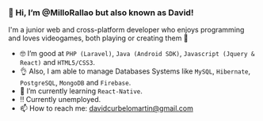 ### **👋 Hi, I’m @MilloRallao but also known as David!**
I'm a junior web and cross-platform developer who enjoys programming and loves videogames, both playing or creating them :space_invader:
- :nerd_face: I’m good at `PHP (Laravel)`, `Java (Android SDK)`, `Javascript (Jquery & React)` and `HTML5/CSS3`.
- 👌 Also, I am able to manage Databases Systems like `MySQL`, `Hibernate`, `PostgreSQL`, `MongoDB` and `Firebase`.
- 🌱 I’m currently learning `React-Native`.
-  :bangbang: Currently unemployed.
- 📫 How to reach me: davidcurbelomartin@gmail.com
